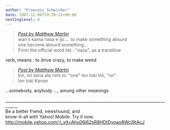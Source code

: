```yaml
---
author: "Francois Schwicker"
date: 2007-12-06T19:39:21+00:00
nestinglevel: 6
---
```

> [_Post by Matthew Martin_](/jvGipRwT/new-england-li-seme-lon-toki-pona#post16)  
> wan li kama nasa e ijo.... to make something absurd  
> one become absurd something...  
> From the official word list : "nasa", as a transitive  
> 

verb, means : to drive crazy, to make weird  

> [_Post by Matthew Martin_](/jvGipRwT/new-england-li-seme-lon-toki-pona#post16)  
> kin, mi sona ala nimi ni: "one" lon toki Inli, "on"  
> lon toki Kanse  
> 

...somebody, anybody ..., among other meanings  
  
  
  
\_\_\_\_\_\_\_\_\_\_\_\_\_\_\_\_\_\_\_\_\_\_\_\_\_\_\_\_\_\_\_\_\_\_\_\_\_\_\_\_\_\_\_\_\_\_\_\_\_\_\_\_\_\_\_\_\_\_\_\_\_\_\_\_\_\_\_\_\_\_\_\_\_\_\_\_\_\_\_\_\_\_\_\_  
Be a better friend, newshound, and  
know-it-all with Yahoo! Mobile. Try it now. http://mobile.yahoo.com/;\_ylt=Ahu06i62sR8HDtDypao8Wcj9tAcJ